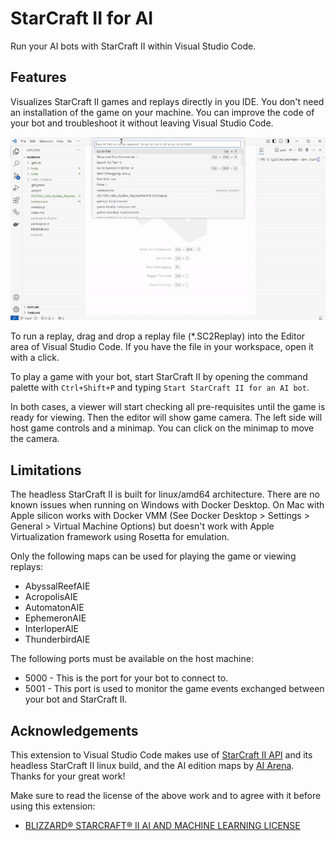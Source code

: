 # StarCraft II for AI

Run your AI bots with StarCraft II within Visual Studio Code.

## Features

Visualizes StarCraft II games and replays directly in you IDE.
You don't need an installation of the game on your machine.
You can improve the code of your bot and troubleshoot it without leaving Visual Studio Code.

![Intro](docs/vscode-starcraft-intro.gif)

To run a replay, drag and drop a replay file (*.SC2Replay) into the Editor area of Visual Studio Code. If you have the file in your workspace, open it with a click.

To play a game with your bot, start StarCraft II by opening the command palette with `Ctrl+Shift+P` and typing `Start StarCraft II for an AI bot`.

In both cases, a viewer will start checking all pre-requisites until the game is ready for viewing.
Then the editor will show game camera.
The left side will host game controls and a minimap.
You can click on the minimap to move the camera.

## Limitations

The headless StarCraft II is built for linux/amd64 architecture.
There are no known issues when running on Windows with Docker Desktop.
On Mac with Apple silicon works with Docker VMM (See Docker Desktop > Settings > General > Virtual Machine Options)
but doesn't work with Apple Virtualization framework using Rosetta for emulation.

Only the following maps can be used for playing the game or viewing replays:
* AbyssalReefAIE
* AcropolisAIE
* AutomatonAIE
* EphemeronAIE
* InterloperAIE
* ThunderbirdAIE

The following ports must be available on the host machine:
* 5000 - This is the port for your bot to connect to.
* 5001 - This port is used to monitor the game events exchanged between your bot and StarCraft II.

## Acknowledgements

This extension to Visual Studio Code makes use of [StarCraft II API](https://github.com/Blizzard/s2client-proto) and its headless StarCraft II linux build,
and the AI edition maps by [AI Arena](https://aiarena.net/).
Thanks for your great work!

Make sure to read the license of the above work and to agree with it before using this extension:
* [BLIZZARD® STARCRAFT® II AI AND MACHINE LEARNING LICENSE](https://blzdistsc2-a.akamaihd.net/AI_AND_MACHINE_LEARNING_LICENSE.html)
